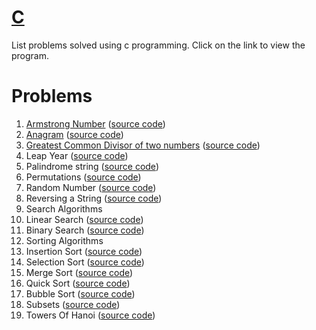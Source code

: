 [C](http://shivajivarma.com/code-base/c/)
===========

List problems solved using c programming. Click on the link to view the program.

Problems
========

1. [Armstrong Number](http://shivajivarma.com/code-base/c/2014/12/28/armstrong-number/) ([source code](https://github.com/shivajivarma/codebase-c/blob/master/src/armstrong-number/armstrong-number.c))
2. [Anagram](http://shivajivarma.com/code-base/c/2014/12/28/anagram/) ([source code](https://github.com/shivajivarma/codebase-c/blob/master/src/anagram/anagram.c))
3. [Greatest Common Divisor of two numbers](http://shivajivarma.com/code-base/c/2015/01/03/greatest-common-divisor/) ([source code](https://github.com/shivajivarma/codebase-c/blob/master/src/gcd/gcd.c))
4. Leap Year  ([source code](https://github.com/shivajivarma/codebase-c/blob/master/src/leap-year/leap-year.c))
5. Palindrome string ([source code](https://github.com/shivajivarma/codebase-c/blob/master/src/palindrome/palindrome.c))
6. Permutations ([source code](https://github.com/shivajivarma/codebase-c/blob/master/src/permutations/permutations.c))
7. Random Number ([source code](https://github.com/shivajivarma/codebase-c/blob/master/src/random-number/random-number.c))
8. Reversing a String ([source code](https://github.com/shivajivarma/codebase-c/blob/master/src/reverse-string/reverse-string.c))
9. Search Algorithms 
  1. Linear Search ([source code](https://github.com/shivajivarma/codebase-c/blob/master/src/searching-algorithms/linear-search/program.c))
  2. Binary Search ([source code](https://github.com/shivajivarma/codebase-c/blob/master/src/searching-algorithms/binary-search/binary-search.c))
10. Sorting Algorithms 
  1. Insertion Sort ([source code](https://github.com/shivajivarma/codebase-c/blob/master/src/sorting-algorithms/insertion-sort/program.c))
  2. Selection Sort ([source code](https://github.com/shivajivarma/codebase-c/blob/master/src/sorting-algorithms/selection-sort/program.c))
  3. Merge Sort ([source code](https://github.com/shivajivarma/codebase-c/blob/master/src/sorting-algorithms/merge-sort/program.c))
  4. Quick Sort ([source code](https://github.com/shivajivarma/codebase-c/blob/master/src/sorting-algorithms/quick-sort/program.c))
  5. Bubble Sort ([source code](https://github.com/shivajivarma/codebase-c/blob/master/src/sorting-algorithms/bubble-sort/program.c))
11. Subsets ([source code](https://github.com/shivajivarma/codebase-c/blob/master/src/subsets/subsets.c))
12. Towers Of Hanoi ([source code](https://github.com/shivajivarma/codebase-c/blob/master/src/towers-of-hanoi/towers-of-hanoi.c))
